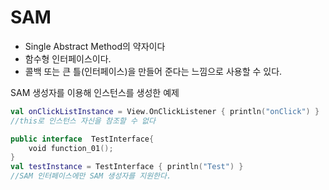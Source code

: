 # SAM
- Single Abstract Method의 약자이다
- 함수형 인터페이스이다.
- 콜백 또는 큰 틀(인터페이스)을 만들어 준다는 느낌으로 사용할 수 있다. 

SAM 생성자를 이용해 인스턴스를 생성한 예제
```kt
val onClickListInstance = View.OnClickListener { println("onClick") }
//this로 인스턴스 자신을 참조할 수 없다
```

```kt
public interface  TestInterface{
    void function_01();
}
val testInstance = TestInterface { println("Test") }
//SAM 인터페이스에만 SAM 생성자를 지원한다. 
```


